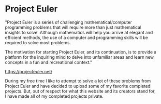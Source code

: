 # Project Euler

"Project Euler is a series of challenging mathematical/computer programming problems that will require more than just mathematical insights to solve. Although mathematics will help you arrive at elegant and efficient methods, the use of a computer and programming skills will be required to solve most problems.

The motivation for starting Project Euler, and its continuation, is to provide a platform for the inquiring mind to delve into unfamiliar areas and learn new concepts in a fun and recreational context."

https://projecteuler.net/

During my free time I like to attempt to solve a lot of these problems from Project Euler and have decided to upload some of my favorite completed projects. But, out of respect for what this website and its creators stand for, I have made all of my completed projects private.
